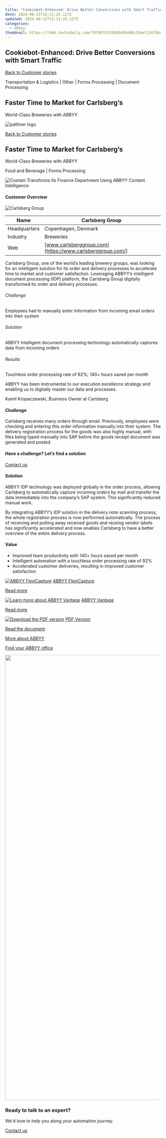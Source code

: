 ```yaml
---
title: "Cookiebot-Enhanced: Drive Better Conversions with Smart Traffic"
date: 2024-08-21T15:11:23.127Z
updated: 2024-08-22T15:11:23.127Z
categories:
  - abbyy
thumbnail: https://thmb.techidaily.com/f8f467b332b89dbb4d8c51eef116fbbce4476e735f93f6027b47c78945bb4e75.jpg
---
```


## Cookiebot-Enhanced: Drive Better Conversions with Smart Traffic

[Back to Customer stories](https://tools.techidaily.com/abbyy/products/)

Transportation & Logistics | Other | Forms Processing | Document Processing

## Faster Time to Market for Carlsberg’s  
World-Class Breweries with ABBYY

![pathner logo](https://content.abbyy.com/-/media/project/abbyy/abbyy/logos-white/en/182103.png?h=40&iar=0&w=120)

[Back to Customer stories](https://tools.techidaily.com/abbyy/products/)

## Faster Time to Market for Carlsberg’s  
World-Class Breweries with ABBYY

Food and Beverage | Forms Processing 

![Costain Transforms Its Finance Department Using ABBYY Content Intelligence](https://static2.abbyy.com/abbyycommedia/37639/carlsberg-case-study-intelligent-document-processing-en_tn_556x303.jpg) 

#### Customer Overview

![Carlsberg Group](https://static5.abbyy.com/abbyycommedia/36017/15064-logo-carlsberg-group.png) 

| Name         | Carlsberg Group                                           |
| ------------ | --------------------------------------------------------- |
| Headquarters | Copenhagen, Denmark                                       |
| Industry     | Breweries                                                 |
| Web          | [www.carlsberggroup.com](https://www.carlsberggroup.com/) |

Carlsberg Group, one of the world’s leading brewery groups, was looking for an intelligent solution for its order and delivery processes to accelerate time to market and customer satisfaction. Leveraging ABBYY’s intelligent document processing (IDP) platform, the Carlsberg Group digitally transformed its order and delivery processes.

###### Challenge

Employees had to manually enter information from incoming email orders into their system

###### Solution

ABBYY intelligent document processing technology automatically captures data from incoming orders

###### Results

Touchless order processing rate of 92%; 140+ hours saved per month

 ABBYY has been instrumental to our execution excellence strategy and enabling us to digitally master our data and processes.

 Kamil Kropaczewski, Business Owner at Carlsberg

#### Challenge

Carlsberg receives many orders through email. Previously, employees were checking and entering this order information manually into their system. The delivery registration process for the goods was also highly manual, with files being typed manually into SAP before the goods receipt document was generated and posted.

#### Have a challenge? Let’s find a solution  

[Contact us](https://tools.techidaily.com/abbyy/products/) 

#### Solution

ABBYY IDP technology was deployed globally in the order process, allowing Carlsberg to automatically capture incoming orders by mail and transfer the data immediately into the company’s SAP system. This significantly reduced manual work.

By integrating ABBYY’s IDP solution in the delivery note scanning process, the whole registration process is now performed automatically. The process of receiving and putting away received goods and reusing vendor labels has significantly accelerated and now enables Carlsberg to have a better overview of the entire delivery process.

#### Value

   * Improved team productivity with 140+ hours saved per month
   * Intelligent automation with a touchless order processing rate of 92%
   * Accelerated customer deliveries, resulting in improved customer satisfaction

[![ABBYY FlexiCapture](https://static2.abbyy.com/abbyycommedia/21380/4-flexicapture.jpg)](https://tools.techidaily.com/abbyy/products/) [ABBYY FlexiCapture](https://tools.techidaily.com/abbyy/products/) 

[Read more](https://tools.techidaily.com/abbyy/products/) 

[![Learn more about ABBYY Vantage](https://static2.abbyy.com/abbyycommedia/24337/mailroom_automation_360x162.jpg)](https://tools.techidaily.com/abbyy/products/) [ABBYY Vantage](https://tools.techidaily.com/abbyy/products/) 

[Read more](https://tools.techidaily.com/abbyy/products/) 

[![Download the PDF version](https://static2.abbyy.com/abbyycommedia/37647/carlsberg-case-study-intelligent-document-processing-en_tn_360x162.jpg)](https://static5.abbyy.com/abbyycommedia/37584/carlsberg-case-study-intelligent-document-processing-en.pdf "PDF Version") [PDF Version](https://static5.abbyy.com/abbyycommedia/37584/carlsberg-case-study-intelligent-document-processing-en.pdf "PDF Version") 

[Read the document](https://static5.abbyy.com/abbyycommedia/37584/carlsberg-case-study-intelligent-document-processing-en.pdf "PDF Version") 

[More about ABBYY](https://tools.techidaily.com/abbyy/products/) 

[Find your ABBYY office](https://tools.techidaily.com/abbyy/products/) 

<!-- affiliate ads begin -->
<a href="https://turbotech.pxf.io/c/5597632/1450763/17212" target="_top" id="1450763"><img src="//a.impactradius-go.com/display-ad/17212-1450763" border="0" alt="" width="2560" height="1440"/></a><img height="0" width="0" src="https://imp.pxf.io/i/5597632/1450763/17212" style="position:absolute;visibility:hidden;" border="0" />
<!-- affiliate ads end -->
### Ready to talk to an expert?

We'd love to help you along your automation journey.

[Contact us](https://tools.techidaily.com/abbyy/products/)

<ins class="adsbygoogle"
     style="display:block"
     data-ad-format="autorelaxed"
     data-ad-client="ca-pub-7571918770474297"
     data-ad-slot="1223367746"></ins>



<ins class="adsbygoogle"
     style="display:block"
     data-ad-client="ca-pub-7571918770474297"
     data-ad-slot="8358498916"
     data-ad-format="auto"
     data-full-width-responsive="true"></ins>
